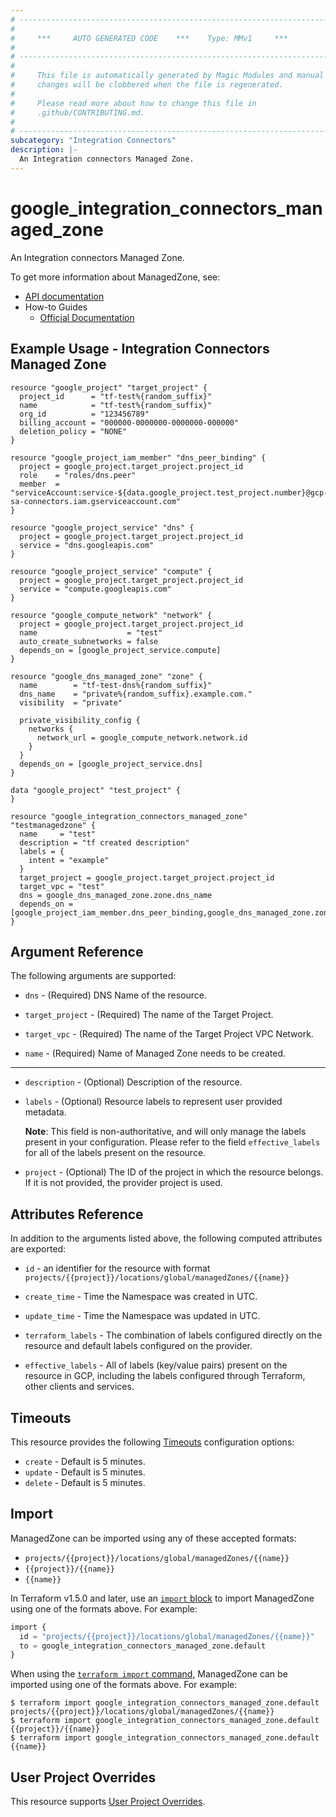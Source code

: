 ```yaml
---
# ----------------------------------------------------------------------------
#
#     ***     AUTO GENERATED CODE    ***    Type: MMv1     ***
#
# ----------------------------------------------------------------------------
#
#     This file is automatically generated by Magic Modules and manual
#     changes will be clobbered when the file is regenerated.
#
#     Please read more about how to change this file in
#     .github/CONTRIBUTING.md.
#
# ----------------------------------------------------------------------------
subcategory: "Integration Connectors"
description: |-
  An Integration connectors Managed Zone.
---
```


# google_integration_connectors_managed_zone

An Integration connectors Managed Zone.


To get more information about ManagedZone, see:

* [API documentation](https://cloud.google.com/integration-connectors/docs/reference/rest/v1/projects.locations.global.managedZones)
* How-to Guides
    * [Official Documentation](https://cloud.google.com/integration-connectors/docs)

## Example Usage - Integration Connectors Managed Zone


```hcl
resource "google_project" "target_project" {
  project_id      = "tf-test%{random_suffix}"
  name            = "tf-test%{random_suffix}"
  org_id          = "123456789"
  billing_account = "000000-0000000-0000000-000000"
  deletion_policy = "NONE"
}

resource "google_project_iam_member" "dns_peer_binding" {
  project = google_project.target_project.project_id
  role    = "roles/dns.peer"
  member  = "serviceAccount:service-${data.google_project.test_project.number}@gcp-sa-connectors.iam.gserviceaccount.com"
}

resource "google_project_service" "dns" {
  project = google_project.target_project.project_id
  service = "dns.googleapis.com"
}

resource "google_project_service" "compute" {
  project = google_project.target_project.project_id
  service = "compute.googleapis.com"
}

resource "google_compute_network" "network" {
  project = google_project.target_project.project_id
  name                    = "test"
  auto_create_subnetworks = false
  depends_on = [google_project_service.compute]
}

resource "google_dns_managed_zone" "zone" {
  name        = "tf-test-dns%{random_suffix}"
  dns_name    = "private%{random_suffix}.example.com."
  visibility  = "private"

  private_visibility_config {
    networks {
      network_url = google_compute_network.network.id
    }
  }
  depends_on = [google_project_service.dns]
}

data "google_project" "test_project" {
}

resource "google_integration_connectors_managed_zone" "testmanagedzone" {
  name     = "test"
  description = "tf created description"
  labels = {
    intent = "example"
  }
  target_project = google_project.target_project.project_id
  target_vpc = "test"
  dns = google_dns_managed_zone.zone.dns_name
  depends_on = [google_project_iam_member.dns_peer_binding,google_dns_managed_zone.zone]
}
```

## Argument Reference

The following arguments are supported:


* `dns` -
  (Required)
  DNS Name of the resource.

* `target_project` -
  (Required)
  The name of the Target Project.

* `target_vpc` -
  (Required)
  The name of the Target Project VPC Network.

* `name` -
  (Required)
  Name of Managed Zone needs to be created.


- - -


* `description` -
  (Optional)
  Description of the resource.

* `labels` -
  (Optional)
  Resource labels to represent user provided metadata.

  **Note**: This field is non-authoritative, and will only manage the labels present in your configuration.
  Please refer to the field `effective_labels` for all of the labels present on the resource.

* `project` - (Optional) The ID of the project in which the resource belongs.
    If it is not provided, the provider project is used.


## Attributes Reference

In addition to the arguments listed above, the following computed attributes are exported:

* `id` - an identifier for the resource with format `projects/{{project}}/locations/global/managedZones/{{name}}`

* `create_time` -
  Time the Namespace was created in UTC.

* `update_time` -
  Time the Namespace was updated in UTC.

* `terraform_labels` -
  The combination of labels configured directly on the resource
   and default labels configured on the provider.

* `effective_labels` -
  All of labels (key/value pairs) present on the resource in GCP, including the labels configured through Terraform, other clients and services.


## Timeouts

This resource provides the following
[Timeouts](https://developer.hashicorp.com/terraform/plugin/sdkv2/resources/retries-and-customizable-timeouts) configuration options:

- `create` - Default is 5 minutes.
- `update` - Default is 5 minutes.
- `delete` - Default is 5 minutes.

## Import


ManagedZone can be imported using any of these accepted formats:

* `projects/{{project}}/locations/global/managedZones/{{name}}`
* `{{project}}/{{name}}`
* `{{name}}`


In Terraform v1.5.0 and later, use an [`import` block](https://developer.hashicorp.com/terraform/language/import) to import ManagedZone using one of the formats above. For example:

```tf
import {
  id = "projects/{{project}}/locations/global/managedZones/{{name}}"
  to = google_integration_connectors_managed_zone.default
}
```

When using the [`terraform import` command](https://developer.hashicorp.com/terraform/cli/commands/import), ManagedZone can be imported using one of the formats above. For example:

```
$ terraform import google_integration_connectors_managed_zone.default projects/{{project}}/locations/global/managedZones/{{name}}
$ terraform import google_integration_connectors_managed_zone.default {{project}}/{{name}}
$ terraform import google_integration_connectors_managed_zone.default {{name}}
```

## User Project Overrides

This resource supports [User Project Overrides](https://registry.terraform.io/providers/hashicorp/google/latest/docs/guides/provider_reference#user_project_override).
